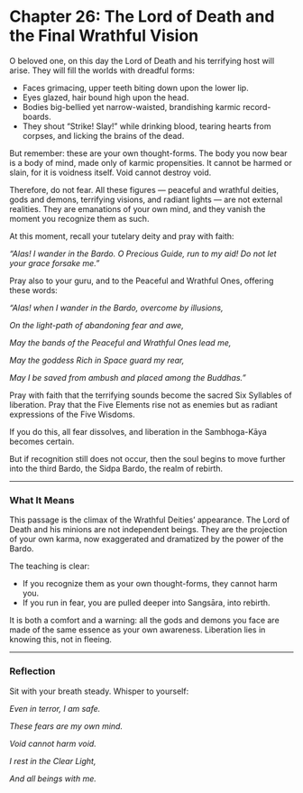 # Chapter 26: The Lord of Death and the Final Wrathful Vision

O beloved one, on this day the Lord of Death and his terrifying host will arise. They will fill the worlds with dreadful forms:

* Faces grimacing, upper teeth biting down upon the lower lip.
* Eyes glazed, hair bound high upon the head.
* Bodies big-bellied yet narrow-waisted, brandishing karmic record-boards.
* They shout “Strike! Slay!” while drinking blood, tearing hearts from corpses, and licking the brains of the dead.

But remember: these are your own thought-forms. The body you now bear is a body of mind, made only of karmic propensities. It cannot be harmed or slain, for it is voidness itself. Void cannot destroy void.

Therefore, do not fear. All these figures — peaceful and wrathful deities, gods and demons, terrifying visions, and radiant lights — are not external realities. They are emanations of your own mind, and they vanish the moment you recognize them as such.

At this moment, recall your tutelary deity and pray with faith:

*“Alas! I wander in the Bardo. O Precious Guide, run to my aid!
Do not let your grace forsake me.”*

Pray also to your guru, and to the Peaceful and Wrathful Ones, offering these words:

*“Alas! when I wander in the Bardo, overcome by illusions,*

*On the light-path of abandoning fear and awe,*

*May the bands of the Peaceful and Wrathful Ones lead me,*

*May the goddess Rich in Space guard my rear,*

*May I be saved from ambush and placed among the Buddhas.”*

Pray with faith that the terrifying sounds become the sacred Six Syllables of liberation. Pray that the Five Elements rise not as enemies but as radiant expressions of the Five Wisdoms.

If you do this, all fear dissolves, and liberation in the Sambhoga-Kāya becomes certain.

But if recognition still does not occur, then the soul begins to move further into the third Bardo, the Sidpa Bardo, the realm of rebirth.

---

### What It Means

This passage is the climax of the Wrathful Deities’ appearance. The Lord of Death and his minions are not independent beings. They are the projection of your own karma, now exaggerated and dramatized by the power of the Bardo.

The teaching is clear:

* If you recognize them as your own thought-forms, they cannot harm you.
* If you run in fear, you are pulled deeper into Sangsāra, into rebirth.

It is both a comfort and a warning: all the gods and demons you face are made of the same essence as your own awareness. Liberation lies in knowing this, not in fleeing.

---

### Reflection

Sit with your breath steady. Whisper to yourself:

*Even in terror, I am safe.*

*These fears are my own mind.*

*Void cannot harm void.*

*I rest in the Clear Light,*

*And all beings with me.*
